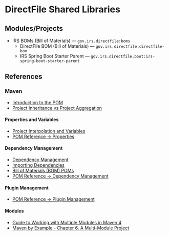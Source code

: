 # DirectFile Shared Libraries

## Modules/Projects

* IRS BOMs (Bill of Materials) &mdash; `gov.irs.directfile:boms`
    * DirectFile BOM (Bill of Materials) &mdash; `gov.irs.directfile:directfile-bom`
    * IRS Spring Boot Starter Parent &mdash; `gov.irs.directfile.boot:irs-spring-boot-starter-parent`

## References

### Maven

* [Introduction to the POM](https://maven.apache.org/guides/introduction/introduction-to-the-pom.html)
* [Project Inheritance vs Project Aggregation](https://maven.apache.org/guides/introduction/introduction-to-the-pom.html#project-inheritance-vs-project-aggregation)

#### Properties and Variables

* [Project Interpolation and Variables](https://maven.apache.org/guides/introduction/introduction-to-the-pom.html#project-interpolation-and-variables)
* [POM Reference &rarr; Properties](https://maven.apache.org/pom.html#properties)

#### Dependency Management

* [Dependency Management](https://maven.apache.org/guides/introduction/introduction-to-dependency-mechanism.html#dependency-management)
* [Importing Dependencies](https://maven.apache.org/guides/introduction/introduction-to-dependency-mechanism.html#importing-dependencies)
* [Bill of Materials (BOM) POMs](https://maven.apache.org/guides/introduction/introduction-to-dependency-mechanism.html#bill-of-materials-bom-poms)
* [POM Reference &rarr; Dependency Management](https://maven.apache.org/pom.html#dependency-management-1)

#### Plugin Management

* [POM Reference &rarr; Plugin Management](https://maven.apache.org/pom.html#plugin-management)

#### Modules

* [Guide to Working with Multiple Modules in Maven 4](https://maven.apache.org/guides/mini/guide-multiple-modules-4.html) 
* [Maven by Example - Chapter 6. A Multi-Module Project](https://books.sonatype.com/mvnex-book/reference/multimodule.html)